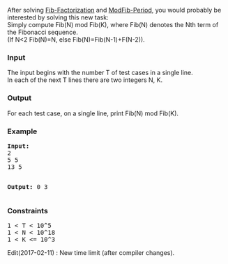 <p>
After solving <a href="http://www.spoj.com/problems/BMS1988/">Fib-Factorization</a> and <a href="http://www.spoj.com/problems/PISANO/">ModFib-Period</a>, you would probably be interested by solving this new task:<br>
Simply compute Fib(N) mod Fib(K), where Fib(N) denotes the Nth term of the Fibonacci sequence.<br>
(If N&lt;2 Fib(N)=N, else Fib(N)=Fib(N-1)+F(N-2)).
</p>

<h3>Input</h3>
<p>
The input begins with the number T of test cases in a single line.<br>
In each of the next T lines there are two integers N, K.
</p>


<h3>Output</h3>
<p>
For each test case, on a single line, print Fib(N) mod Fib(K).
</p>


<h3>Example</h3>
<pre><b>Input:</b>
2
5 5
13 5


<b>Output:</b>
0
3
</pre>

<h3>Constraints</h3>
<pre>1 &lt; T &lt; 10^5
1 &lt; N &lt; 10^18
1 &lt; K &lt;= 10^3
</pre>
<p>Edit(2017-02-11) : New time limit (after compiler changes).
</p>